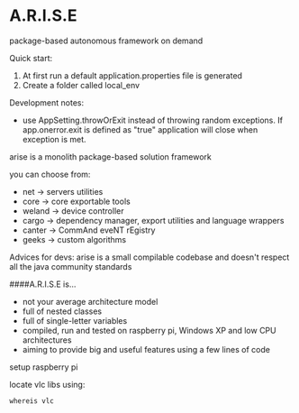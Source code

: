 # A.R.I.S.E
package-based autonomous framework on demand


Quick start:
1. At first run a default application.properties file is generated
2. Create a folder called local_env




Development notes:
- use AppSetting.throwOrExit instead of throwing random exceptions. If app.onerror.exit is defined as "true" application will close when exception is met.




arise is a monolith package-based solution framework


you can choose from:

- net -> servers utilities
- core -> core exportable tools
- weland -> device controller
- cargo -> dependency manager, export utilities and language wrappers
- canter -> CommAnd eveNT rEgistry 
- geeks -> custom algorithms

Advices for devs:
arise is a small compilable codebase and doesn't respect all the java community standards

####A.R.I.S.E is...
- not your average architecture model
- full of nested classes
- full of single-letter variables
- compiled, run and tested on raspberry pi, Windows XP and low CPU architectures
- aiming to provide big and useful features using a few lines of code



setup raspberry pi

locate vlc libs using:

```whereis vlc```